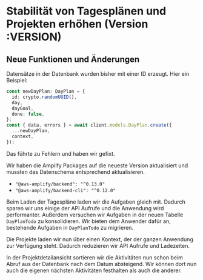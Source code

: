 # Stabilität von Tagesplänen und Projekten erhöhen (Version :VERSION)

## Neue Funktionen und Änderungen

Datensätze in der Datenbank wurden bisher mit einer ID erzeugt. Hier ein Beispiel:

```typescript
const newDayPlan: DayPlan = {
  id: crypto.randomUUID(),
  day,
  dayGoal,
  done: false,
};
const { data, errors } = await client.models.DayPlan.create({
  ...newDayPlan,
  context,
});
```

Das führte zu Fehlern und haben wir gefixt.

Wir haben die Amplify Packages auf die neueste Version aktualisiert und mussten das Datenschema entsprechend aktualisieren.

- `"@aws-amplify/backend": "^0.13.0"`
- `"@aws-amplify/backend-cli": "^0.12.0"`

Beim Laden der Tagespläne laden wir die Aufgaben gleich mit. Dadurch sparen wir uns einige der API Aufrufe und die Anwendung wird performanter. Außerdem versuchen wir Aufgaben in der neuen Tabelle `DayPlanTodo` zu konsolidieren. Wir bieten dem Anwender dafür an, bestehende Aufgaben in `DayPlanTodo` zu migrieren.

Die Projekte laden wir nun über einen Kontext, der der ganzen Anwendung zur Verfügung steht. Dadurch reduzieren wir API Aufrufe und Ladezeiten.

In der Projektdetailansicht sortieren wir die Aktivitäten nun schon beim Abruf aus der Datenbank nach dem Datum absteigend. Wir können dort nun auch die eigenen nächsten Aktivitäten festhalten als auch die anderer.
